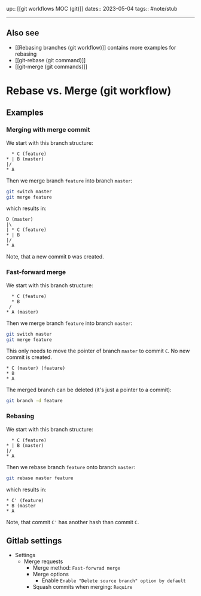 up:: [[git workflows MOC (git)]]
dates:: 2023-05-04
tags:: #note/stub 

---
## Also see
- [[Rebasing branches (git workflow)]] contains more examples for rebasing
- [[git-rebase (git command)]]
- [[git-merge (git commands)]]

# Rebase vs. Merge (git workflow)


## Examples
### Merging with merge commit
We start with this branch structure:
```
  * C (feature)
* | B (master)
|/
* A
```
Then we merge branch `feature` into branch `master`:
```bash
git switch master
git merge feature
```
which results in:
```
D (master)
|\
| * C (feature)
* | B
|/
* A
```
Note, that a new commit `D` was created.

### Fast-forward merge
We start with this branch structure:
```
  * C (feature)
  * B
 /
* A (master)
```
Then we merge branch `feature` into branch `master`:
```bash
git switch master
git merge feature
```
This only needs to move the pointer of branch `master` to commit `C`. No new commit is created.
```
* C (master) (feature)
* B
* A
```
The merged branch can be deleted (it's just a pointer to a commit):
```bash
git branch -d feature
```

### Rebasing

We start with this branch structure:
```
  * C (feature)
* | B (master)
|/
* A
```
Then we rebase branch `feature` onto branch `master`:
```bash
git rebase master feature
```
which results in:
```
* C' (feature)
* B (master
* A
```
Note, that commit `C'` has another hash than commit `C`.

## Gitlab settings
* Settings
    * Merge requests
        * Merge method: `Fast-forwrad merge`
        * Merge options
            * Enable `Enable "Delete source branch" option by default`
        * Squash commits when merging: `Require`